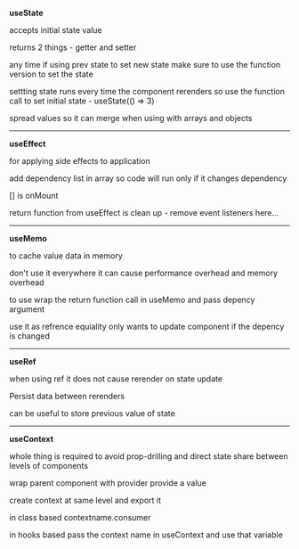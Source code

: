 **useState**

accepts initial state value

returns 2 things - getter and setter

any time if using prev state to set new state make sure to use the function version to set the state

settting state runs every time the component rerenders so use the function call to set initial state - useState(() => 3)

spread values so it can merge when using with arrays and objects

----------

**useEffect**

for applying side effects to application

add dependency list in array so code will run only if it changes dependency

[] is onMount

return function from useEffect is clean up - remove event listeners here...


----------

**useMemo**

to cache value data in memory

don't use it everywhere it can cause performance overhead and memory overhead

to use wrap the return function call in useMemo and pass depency argument

use it as refrence equiality only wants to update component if the depency is changed



----------

**useRef**

when using ref it does not cause rerender on state update

Persist data between rerenders

can be useful to store previous value of state



-----

**useContext**

whole thing is required to avoid prop-drilling and direct state share between levels of components

wrap parent component with provider provide a value

create context at same level and export it 

in class based contextname.consumer

in hooks based pass the context name in useContext and use that variable


